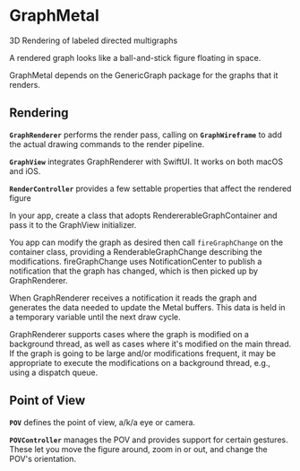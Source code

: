 # GraphMetal
3D Rendering of labeled directed multigraphs

A rendered graph looks like a ball-and-stick figure floating in space.

GraphMetal depends on the GenericGraph package for the graphs that it renders.

## Rendering

**`GraphRenderer`** performs the render pass, calling on **`GraphWireframe`** to add the
actual drawing commands to the render pipeline.

**`GraphView`** integrates GraphRenderer with SwiftUI. It works on both macOS and iOS.

**`RenderController`** provides a few settable properties that affect the rendered figure

In your app, create a class that adopts RendererableGraphContainer and pass it to the
GraphView initializer. 

You app can modify the graph as desired then call `fireGraphChange` on the container class,
providing a RenderableGraphChange describing the modifications. fireGraphChange uses
NotificationCenter to publish a notification that the graph has changed, which is then
picked up by GraphRenderer.

When GraphRenderer receives a notification it reads the graph and generates the data needed
to update the Metal buffers. This data is held in a temporary variable until the next draw cycle.

GraphRenderer supports cases where the graph is modified on a background thread, as well as
cases where it's modified on the main thread. If the graph is going to be large and/or
modifications frequent, it may be appropriate to execute the modifications on a background
thread, e.g., using a dispatch queue. 

## Point of View

**`POV`** defines the point of view, a/k/a eye or camera.

**`POVController`** manages the POV and provides support for certain gestures. These let you move
the figure around, zoom in or out, and change the POV's orientation.
